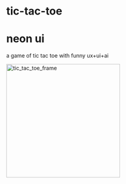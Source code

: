 # tic-tac-toe
# neon ui
a game of tic tac toe with funny ux+ui+ai

<img width="300px" src="https://s6.uupload.ir/files/_home_chakkereallah_web_projects_tic_tac_toe-neon_index.html_cfl9.png" alt="tic_tac_toe_frame"/>
